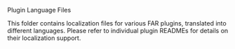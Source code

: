  Plugin Language Files

This folder contains localization files for various FAR plugins, translated into different languages. Please refer to individual plugin READMEs for details on their localization support.